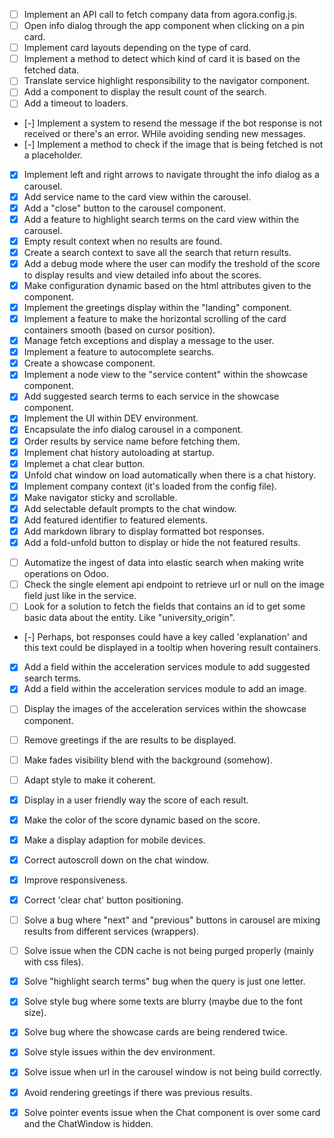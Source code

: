 <!-- FEATURES -->
- [ ] Implement an API call to fetch company data from agora.config.js.
- [ ] Open info dialog through the app component when clicking on a pin card.
- [ ] Implement card layouts depending on the type of card.
- [ ] Implement a method to detect which kind of card it is based on the fetched data.
- [ ] Translate service highlight responsibility to the navigator component.
- [ ] Add a component to display the result count of the search.
- [ ] Add a timeout to loaders.
- [-] Implement a system to resend the message if the bot response is not received or there's an error. WHile avoiding sending new messages.
- [-] Implement a method to check if the image that is being fetched is not a placeholder.

- [x] Implement left and right arrows to navigate throught the info dialog as a carousel.
- [x] Add service name to the card view within the carousel.
- [x] Add a "close" button to the carousel component.
- [x] Add a feature to highlight search terms on the card view within the carousel.
- [x] Empty result context when no results are found.
- [x] Create a search context to save all the search that return results.
- [x] Add a debug mode where the user can modify the treshold of the score to display results and view detailed info about the scores.
- [x] Make configuration dynamic based on the html attributes given to the component.
- [x] Implement the greetings display within the "landing" component.
- [x] Implement a feature to make the horizontal scrolling of the card containers smooth (based on cursor position).
- [x] Manage fetch exceptions and display a message to the user.
- [x] Implement a feature to autocomplete searchs.
- [x] Create a showcase component.
- [x] Implement a node view to the "service content" within the showcase component.
- [x] Add suggested search terms to each service in the showcase component.
- [x] Implement the UI within DEV environment.
- [x] Encapsulate the info dialog carousel in a component.
- [x] Order results by service name before fetching them.
- [x] Implement chat history autoloading at startup.
- [x] Implemet a chat clear button.
- [x] Unfold chat window on load automatically when there is a chat history.
- [x] Implement company context (it's loaded from the config file).
- [x] Make navigator sticky and scrollable.
- [x] Add selectable default prompts to the chat window.
- [x] Add featured identifier to featured elements.
- [X] Add markdown library to display formatted bot responses.
- [x] Add a fold-unfold button to display or hide the not featured results.

<!-- BACKEND -->
- [ ] Automatize the ingest of data into elastic search when making write operations on Odoo.
- [ ] Check the single element api endpoint to retrieve url or null on the image field just like in the service.
- [ ] Look for a solution to fetch the fields that contains an id to get some basic data about the entity. Like "university_origin". 
- [-] Perhaps, bot responses could have a key called 'explanation' and this text could be displayed in a tooltip when hovering result containers.

- [x] Add a field within the acceleration services module to add suggested search terms.
- [x] Add a field within the acceleration services module to add an image.

<!-- STYLING -->
- [ ] Display the images of the acceleration services within the showcase component.
- [ ] Remove greetings if the are results to be displayed.
- [ ] Make fades visibility blend with the background (somehow).
- [ ] Adapt style to make it coherent.

- [x] Display in a user friendly way the score of each result.
- [x] Make the color of the score dynamic based on the score.
- [x] Make a display adaption for mobile devices.
- [x] Correct autoscroll down on the chat window.
- [x] Improve responsiveness.
- [x] Correct 'clear chat' button positioning.

<!-- BUGS -->
- [ ] Solve a bug where "next" and "previous" buttons in carousel are mixing results from different services (wrappers).
- [ ] Solve issue when the CDN cache is not being purged properly (mainly with css files).

- [x] Solve "highlight search terms" bug when the query is just one letter.
- [x] Solve style bug where some texts are blurry (maybe due to the font size).
- [x] Solve bug where the showcase cards are being rendered twice.
- [x] Solve style issues within the dev environment.
- [x] Solve issue when url in the carousel window is not being build correctly.
- [x] Avoid rendering greetings if there was previous results.
- [x] Solve pointer events issue when the Chat component is over some card and the ChatWindow is hidden. 